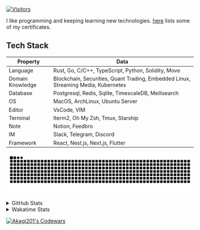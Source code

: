 <!-- markdownlint-disable MD041 MD010 MD033 -->
[![Visitors](https://api.visitorbadge.io/api/daily?path=Akagi201%2FAkagi201&label=Visitors%20Today&countColor=%2337d67a)](https://visitorbadge.io/status?path=Akagi201%2FAkagi201)

I like programming and keeping learning new technologies. [here](https://github.com/Akagi201/blockchain) lists some of my certificates.

## Tech Stack

| Property         	| Data                                                                               	|
|------------------	|------------------------------------------------------------------------------------	|
| Language         	| Rust, Go, C/C++, TypeScript, Python, Solidity, Move                                 |
| Domain Knowledge 	| Blockchain, Securities, Quant Trading, Embedded Linux, Streaming Media, Kubernetes 	|
| Database         	| Postgresql, Redis, Sqlite, TimescaleDB, Meilisearch                                 |
| OS               	| MacOS, ArchLinux, Ubuntu Server                                                     |
| Editor           	| VsCode, VIM                                                                        	|
| Terminal          | Iterm2, Oh My Zsh, Tmux, Starship                                                   |
| Note             	| Notion, Feedbro                                                                    	|
| IM               	| Slack, Telegram, Discord                                                            |
| Framework         | React, Nest.js, Next.js, Flutter                                                   	|

[![github contribution grid snake animation](https://raw.githubusercontent.com/Akagi201/Akagi201/output/github-contribution-grid-snake.svg#gh-light-mode-only)](https://github.com/Akagi201)

<details>
<summary>GitHub Stats</summary>
  <a href="https://github.com/Akagi201"><img alt="Profile Detail" src="https://raw.githubusercontent.com/Akagi201/Akagi201/master/profile-summary-card-output/dracula/0-profile-details.svg" /></a>
  <a href="https://github.com/Akagi201"><img alt="Github Stats" src="https://raw.githubusercontent.com/Akagi201/Akagi201/master/profile-summary-card-output/dracula/3-stats.svg" /></a>
  <a href="https://github.com/Akagi201"><img alt="Lang By Commits" src="https://raw.githubusercontent.com/Akagi201/Akagi201/master/profile-summary-card-output/dracula/2-most-commit-language.svg" /></a>
</details>

<details>
<summary>Wakatime Stats</summary>
<br>

<!--START_SECTION:waka-->
![Code Time](http://img.shields.io/badge/Code%20Time-584%20hrs%202%20mins-blue)

**I'm a Night 🦉** 

```text
🌞 Morning    71 commits     ████░░░░░░░░░░░░░░░░░░░░░   17.93% 
🌆 Daytime    104 commits    ██████░░░░░░░░░░░░░░░░░░░   26.26% 
🌃 Evening    148 commits    █████████░░░░░░░░░░░░░░░░   37.37% 
🌙 Night      73 commits     ████░░░░░░░░░░░░░░░░░░░░░   18.43%

```
📅 **I'm Most Productive on Tuesday** 

```text
Monday       61 commits     ███░░░░░░░░░░░░░░░░░░░░░░   15.4% 
Tuesday      72 commits     ████░░░░░░░░░░░░░░░░░░░░░   18.18% 
Wednesday    65 commits     ████░░░░░░░░░░░░░░░░░░░░░   16.41% 
Thursday     62 commits     ████░░░░░░░░░░░░░░░░░░░░░   15.66% 
Friday       60 commits     ███░░░░░░░░░░░░░░░░░░░░░░   15.15% 
Saturday     38 commits     ██░░░░░░░░░░░░░░░░░░░░░░░   9.6% 
Sunday       38 commits     ██░░░░░░░░░░░░░░░░░░░░░░░   9.6%

```


📊 **This Week I Spent My Time On** 

```text
⌚︎ Time Zone: Asia/Shanghai

💬 Programming Languages: 
Rust                     23 hrs 56 mins      █████████░░░░░░░░░░░░░░░░   39.35% 
sh                       17 hrs 15 mins      ███████░░░░░░░░░░░░░░░░░░   28.36% 
TypeScript               9 hrs 46 mins       ████░░░░░░░░░░░░░░░░░░░░░   16.06% 
Solidity                 3 hrs 38 mins       █░░░░░░░░░░░░░░░░░░░░░░░░   5.99% 
JSON                     2 hrs 6 mins        ░░░░░░░░░░░░░░░░░░░░░░░░░   3.47%

🔥 Editors: 
VS Code                  43 hrs 34 mins      ██████████████████░░░░░░░   71.64% 
Zsh                      17 hrs 15 mins      ███████░░░░░░░░░░░░░░░░░░   28.36%

💻 Operating System: 
Linux                    54 hrs 42 mins      ██████████████████████░░░   89.92% 
Mac                      6 hrs 8 mins        ██░░░░░░░░░░░░░░░░░░░░░░░   10.08%

```

**I Mostly Code in Go** 

```text
Go                       36 repos            ███████████░░░░░░░░░░░░░░   45.57% 
Rust                     13 repos            ████░░░░░░░░░░░░░░░░░░░░░   16.46% 
TypeScript               11 repos            ███░░░░░░░░░░░░░░░░░░░░░░   13.92% 
JavaScript               7 repos             ██░░░░░░░░░░░░░░░░░░░░░░░   8.86% 
Python                   2 repos             ░░░░░░░░░░░░░░░░░░░░░░░░░   2.53%

```



 Last Updated on 27/11/2022 15:35:19 UTC
<!--END_SECTION:waka-->

</details>

<a href="https://www.codewars.com/users/Akagi201"><img alt="Akagi201's Codewars" src="https://www.codewars.com/users/Akagi201/badges/small"></a>
